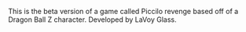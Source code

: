 This is the beta version of a game called Piccilo revenge based off of a Dragon Ball Z character. Developed by LaVoy Glass.